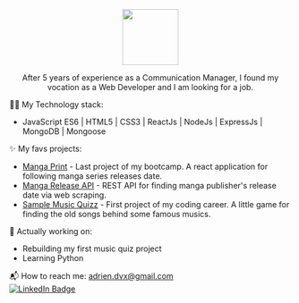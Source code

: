 <div id="header" align="center">
  <img src="https://media.giphy.com/media/xTiIzJSKB4l7xTouE8/giphy.gif" width=100"/>
</div>

<div id"=presentation" algin="center">

<p align="center"> After 5 years of experience as a Communication Manager, I found my vocation as a Web Developer and I am looking for a job.</p> 

👨‍💻 My Technology stack:
- JavaScript ES6 | HTML5 | CSS3 | ReactJs | NodeJs | ExpressJs | MongoDB | Mongoose 

✨ My favs projects:
- [Manga Print] - Last project of my bootcamp. A react application for following manga series releases date. 
- [Manga Release API] - REST API for finding manga publisher's release date via web scraping.
- [Sample Music Quizz] - First project of my coding career. A little game for finding the old songs behind some famous musics.

🚧 Actually working on: 
- Rebuilding my first music quiz project
- Learning Python                                
                 
📬 How to reach me:
adrien.dvx@gmail.com
<a href="https://www.linkedin.com/in/adrien-deveaux/">                 
  <img src="https://img.shields.io/badge/LinkedIn-blue?logo=linkedin&logoColor=white&style=for-the-badge" alt="LinkedIn Badge" />
</a>                                                                                                                           



[Manga Print]: https://manga-print.netlify.app/
[Manga Release API]: https://documenter.getpostman.com/view/21225621/UzBjs8Hf
[Sample Music Quizz]: https://adriendev.github.io/Sampling-Music-Quizz/
